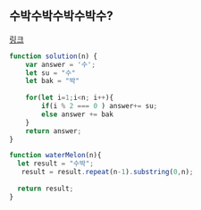 ## 수박수박수박수박수?

[링크](https://programmers.co.kr/learn/courses/30/lessons/12922)

```js
function solution(n) {
    var answer = '수';
    let su = "수"
    let bak = "박"
    
    for(let i=1;i<n; i++){
        if(i % 2 === 0 ) answer+= su;
        else answer += bak
    }
    return answer;
}
```

```js
function waterMelon(n){
  let result = "수박";
   result = result.repeat(n-1).substring(0,n);
  
  return result;
}
```